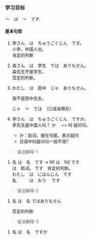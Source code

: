 ### 学习目标
*〜　は　〜　です.*
#### 基本句型
1. 李さん　は　ちゅうごくじん　です。  
   小李，中国人也。  
   肯定的判断

2. 森さん　は　学生　では　ありもせん。  
   森先生不是学生。  
   否定的判断。

3. わたし　は　田中　じゃ　ありもせん。
   
   我不是田中先生。
   
   じゃ　＝　では　（口语省略形）
4. 李さん　は　ちゅうごくじん　ですか。  
   李先生是中国人吗？
   か　 == 吗
   疑问句。  
     * か：助词，接在句尾，表示疑问
     * 日语中的疑问句一般不用?


> 语法解释-1
1. 名 は　名　です  -> N1 は　N2 です  
   は　助词。  です　肯定的判断。  
   わたし　は　にほんじん　です  
   私　　　は　おう　     です

> 语法解释-2
1. 名 は　名 ではありもせん
   
   否定的判断

> 语法解释-3
1. 名 は　名　ですか
   